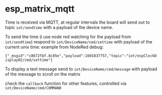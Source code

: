# esp_matrix_mqtt

Time is received via MQTT, at regular intervals the board will send out to topic `iot/sendtime`
with a payload of the device name.

To send the time (i use node red watching for the payload from `iot/sendtime`) respond to `iot/DeviceName/cmd/settime` with payload of the current unix time:
example from NodeRed debug:

`{"_msgid":"c8672fbf.8c85e","payload":1601837757,"topic":"iot/espClockDisplay02/cmd/settime"}`

To display a text message send to `iot/DeviceName/cmd/message` with payload of the message to scroll on the matrix

check the `callback` function for other features, controlled via `iot/DeviceName/cmd/COMMAND`
